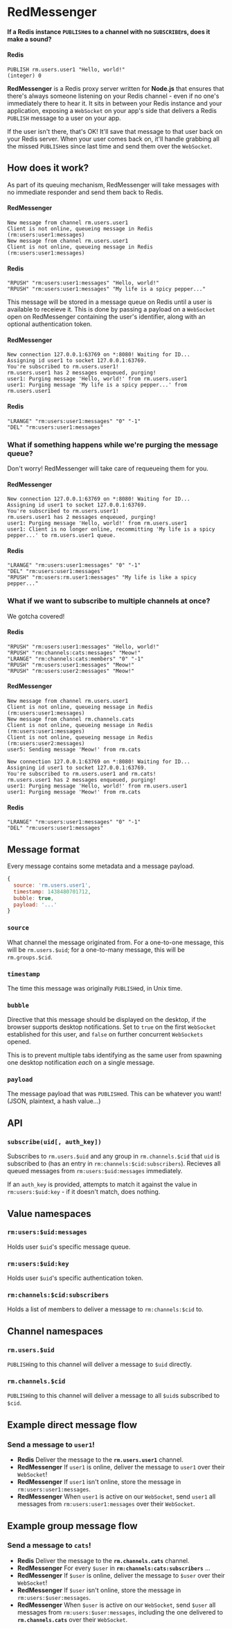 # RedMessenger

#### If a Redis instance `PUBLISH`es to a channel with no `SUBSCRIBE`rs, does it make a sound?

#### Redis
```
PUBLISH rm.users.user1 "Hello, world!"
(integer) 0
```
**RedMessenger** is a Redis proxy server written for **Node.js** that ensures that there's always someone listening on your Redis channel - even if no one's immediately there to hear it. It sits in between your Redis instance and your application, exposing a `WebSocket` on your app's side that delivers a Redis `PUBLISH` message to a user on your app.   
  
If the user isn't there, that's OK! It'll save that message to that user back on your Redis server. When your user comes back on, it'll handle grabbing all the missed `PUBLISH`es since last time and send them over the `WebSocket`.

## How does it work?

As part of its queuing mechanism, RedMessenger will take messages with no immediate responder and send them back to Redis. 

#### RedMessenger

```
New message from channel rm.users.user1
Client is not online, queueing message in Redis (rm:users:user1:messages)
New message from channel rm.users.user1
Client is not online, queueing message in Redis (rm:users:user1:messages)
```

#### Redis
```  
"RPUSH" "rm:users:user1:messages" "Hello, world!"
"RPUSH" "rm:users:user1:messages" "My life is a spicy pepper..."
```

This message will be stored in a message queue on Redis until a user is available to receieve it. This is done by passing a payload on a `WebSocket` open on RedMessenger containing the user's identifier, along with an optional authentication token.

#### RedMessenger
```
New connection 127.0.0.1:63769 on *:8080! Waiting for ID...
Assigning id user1 to socket 127.0.0.1:63769.
You're subscribed to rm.users.user1!
rm.users.user1 has 2 messages enqueued, purging!
user1: Purging message 'Hello, world!' from rm.users.user1
user1: Purging message 'My life is a spicy pepper...' from rm.users.user1
```

#### Redis
```
"LRANGE" "rm:users:user1:messages" "0" "-1"
"DEL" "rm:users:user1:messages"
```

### What if something happens while we're purging the message queue?

Don't worry! RedMessenger will take care of requeueing them for you.

#### RedMessenger
```
New connection 127.0.0.1:63769 on *:8080! Waiting for ID...
Assigning id user1 to socket 127.0.0.1:63769.
You're subscribed to rm.users.user1!
rm.users.user1 has 2 messages enqueued, purging!
user1: Purging message 'Hello, world!' from rm.users.user1
user1: Client is no longer online, recommitting 'My life is a spicy pepper...' to rm.users.user1 queue.
```

#### Redis
```
"LRANGE" "rm:users:user1:messages" "0" "-1"
"DEL" "rm:users:user1:messages"
"RPUSH" "rm:users:rm.user1:messages" "My life is like a spicy pepper..."
```

### What if we want to subscribe to multiple channels at once?

We gotcha covered!

#### Redis
```
"RPUSH" "rm:users:user1:messages" "Hello, world!"
"RPUSH" "rm:channels:cats:messages" "Meow!"
"LRANGE" "rm:channels:cats:members" "0" "-1"
"RPUSH" "rm:users:user1:messages" "Meow!"
"RPUSH" "rm:users:user2:messages" "Meow!"
```

#### RedMessenger
```
New message from channel rm.users.user1
Client is not online, queueing message in Redis (rm:users:user1:messages)
New message from channel rm.channels.cats
Client is not online, queueing message in Redis (rm:users:user1:messages)
Client is not online, queueing message in Redis (rm:users:user2:messages)
user5: Sending message 'Meow!' from rm.cats

New connection 127.0.0.1:63769 on *:8080! Waiting for ID...
Assigning id user1 to socket 127.0.0.1:63769.
You're subscribed to rm.users.user1 and rm.cats!
rm.users.user1 has 2 messages enqueued, purging!
user1: Purging message 'Hello, world!' from rm.users.user1
user1: Purging message 'Meow!' from rm.cats
```

#### Redis
```
"LRANGE" "rm:users:user1:messages" "0" "-1"
"DEL" "rm:users:user1:messages"
```

## Message format
Every message contains some metadata and a message payload.
```javascript
{
  source: 'rm.users.user1',
  timestamp: 1438480701712,
  bubble: true,
  payload: '...'
}
```

### `source`
What channel the message originated from. For a one-to-one message, this will be `rm.users.$uid`; for a one-to-many message, this will be `rm.groups.$cid`.

### `timestamp`
The time this message was originally `PUBLISH`ed, in Unix time.

### `bubble`
Directive that this message should be displayed on the desktop, if the browser supports desktop notifications. Set to `true` on the first `WebSocket` established for this user, and `false` on further concurrent `WebSockets` opened.

This is to prevent multiple tabs identifying as the same user from spawning one desktop notification _each_ on a single message.

### `payload`
The message payload that was `PUBLISH`ed. This can be whatever you want! (JSON, plaintext, a hash value...)

## API
### `subscribe(uid[, auth_key])`
Subscribes to `rm.users.$uid` and any group in `rm.channels.$cid` that `uid` is subscribed to (has an entry in `rm:channels:$cid:subscribers`). Recieves all queued messages from `rm:users:$uid:messages` immediately. 

If an `auth_key` is provided, attempts to match it against the value in `rm:users:$uid:key` - if it doesn't match, does nothing.

## Value namespaces

### `rm:users:$uid:messages`
Holds user `$uid`'s specific message queue.

### `rm:users:$uid:key`
Holds user `$uid`'s specific authentication token.

### `rm:channels:$cid:subscribers`
Holds a list of members to deliver a message to `rm:channels:$cid` to.

## Channel namespaces

### `rm.users.$uid`
`PUBLISH`ing to this channel will deliver a message to `$uid` directly.

### `rm.channels.$cid`
`PUBLISH`ing to this channel will deliver a message to all `$uid`s subscribed to `$cid`.

## Example direct message flow
### Send a message to **`user1`!**
* **Redis** Deliver the message to the **`rm.users.user1`** channel.
* **RedMessenger** If `user1` is online, deliver the message to `user1` over their `WebSocket`!
* **RedMessenger** If `user1` isn't online, store the message in `rm:users:user1:messages`.
* **RedMessenger** When `user1` is active on our `WebSocket`, send `user1` all messages from `rm:users:user1:messages` over their `WebSocket`.

## Example group message flow
### Send a message to **`cats`!**
* **Redis** Deliver the message to the **`rm.channels.cats`** channel.
* **RedMessenger** For every `$user` in **`rm:channels:cats:subscribers`** ...
* **RedMessenger** If `$user` is online, deliver the message to `$user` over their `WebSocket`!
* **RedMessenger** If `$user` isn't online, store the message in `rm:users:$user:messages`.
* **RedMessenger** When `$user` is active on our `WebSocket`, send `$user` all messages from `rm:users:$user:messages`, including the one delivered to **`rm.channels.cats`** over their `WebSocket`.